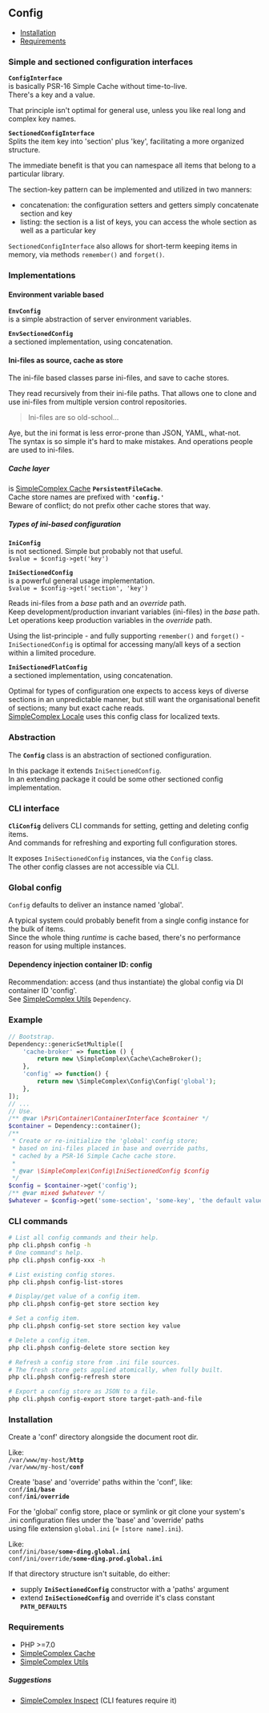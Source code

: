 ## Config ##

- [Installation](#installation)
- [Requirements](#requirements)

### Simple and sectioned configuration interfaces ###

**``` ConfigInterface ```**  
is basically PSR-16 Simple Cache without time-to-live.  
There's a key and a value.

That principle isn't optimal for general use, unless you like real long and complex key names.  

**``` SectionedConfigInterface ```**  
Splits the item key into 'section' plus 'key', facilitating a more organized structure.

The immediate benefit is that you can namespace all items that belong to a particular library.

The section-key pattern can be implemented and utilized in two manners:

- concatenation: the configuration setters and getters simply concatenate section and key
- listing: the section is a list of keys, you can access the whole section as well as a particular key

``` SectionedConfigInterface ``` also allows for short-term keeping items in memory,
via methods ``` remember() ``` and ``` forget() ```.

### Implementations ###

#### Environment variable based ####

**``` EnvConfig ```**  
is a simple abstraction of server environment variables.

**``` EnvSectionedConfig ```**  
a sectioned implementation, using concatenation.

#### Ini-files as source, cache as store ####

The ini-file based classes parse ini-files, and save to cache stores.

They read recursively from their ini-file paths.
That allows one to clone and use ini-files from multiple version control repositories.

> Ini-files are so old-school...

Aye, but the ini format is less error-prone than JSON, YAML, what-not.  
The syntax is so simple it's hard to make mistakes. And operations people are used to ini-files.

##### Cache layer #####
is [SimpleComplex Cache](https://github.com/simplecomplex/php-cache) **``` PersistentFileCache ```**.  
Cache store names are prefixed with **``` 'config.' ```**  
Beware of conflict; do not prefix other cache stores that way. 

##### Types of ini-based configuration #####

**``` IniConfig ```**  
is not sectioned. Simple but probably not that useful.  
``` $value = $config->get('key') ```

**``` IniSectionedConfig ```**  
is a powerful general usage implementation.  
``` $value = $config->get('section', 'key') ```

Reads ini-files from a _base_ path and an _override_ path.  
Keep development/production invariant variables (ini-files) in the _base_ path.  
Let operations keep production variables in the _override_ path.

Using the list-principle - and fully supporting ``` remember() ``` and ``` forget() ``` -
``` IniSectionedConfig ``` is optimal for accessing many/all keys of a section within a limited procedure.

**``` IniSectionedFlatConfig ```**  
a sectioned implementation, using concatenation.

Optimal for types of configuration one expects to access keys of diverse sections in an unpredictable manner,
but still want the organisational benefit of sections; many but exact cache reads.  
[SimpleComplex Locale](https://github.com/simplecomplex/php-locale) uses this config class for localized texts.

### Abstraction ###

The **``` Config ```** class is an abstraction of sectioned configuration.

In this package it extends ``` IniSectionedConfig ```.  
In an extending package it could  be some other sectioned config implementation.

### CLI interface ###

**``` CliConfig ```**  delivers CLI commands for setting, getting and deleting config items.  
And commands for refreshing and exporting full configuration stores.

It exposes ``` IniSectionedConfig ``` instances, via the ``` Config ``` class.  
The other config classes are not accessible via CLI.

### Global config ###

``` Config ``` defaults to deliver an instance named 'global'.

A typical system could probably benefit from a single config instance for the bulk of items.  
Since the whole thing _runtime_ is cache based, there's no performance reason for using multiple instances.

#### Dependency injection container ID: config ####

Recommendation: access (and thus instantiate) the global config via DI container ID 'config'.  
See [SimpleComplex Utils](https://github.com/simplecomplex/php-utils) ``` Dependency ```.

### Example ###

```php
// Bootstrap.
Dependency::genericSetMultiple([
    'cache-broker' => function () {
        return new \SimpleComplex\Cache\CacheBroker();
    },
    'config' => function() {
        return new \SimpleComplex\Config\Config('global');
    },
]);
// ...
// Use.
/** @var \Psr\Container\ContainerInterface $container */
$container = Dependency::container();
/**
 * Create or re-initialize the 'global' config store;
 * based on ini-files placed in base and override paths,
 * cached by a PSR-16 Simple Cache cache store.
 *
 * @var \SimpleComplex\Config\IniSectionedConfig $config
 */
$config = $container->get('config');
/** @var mixed $whatever */
$whatever = $config->get('some-section', 'some-key', 'the default value');
```

### CLI commands ###

```bash
# List all config commands and their help.
php cli.phpsh config -h
# One command's help.
php cli.phpsh config-xxx -h

# List existing config stores.
php cli.phpsh config-list-stores

# Display/get value of a config item.
php cli.phpsh config-get store section key

# Set a config item.
php cli.phpsh config-set store section key value

# Delete a config item.
php cli.phpsh config-delete store section key

# Refresh a config store from .ini file sources.
# The fresh store gets applied atomically, when fully built.
php cli.phpsh config-refresh store

# Export a config store as JSON to a file.
php cli.phpsh config-export store target-path-and-file
```

### Installation ###

Create a 'conf' directory alongside the document root dir.

Like:  
```/var/www/my-host/```**```http```**  
```/var/www/my-host/```**```conf```**

Create 'base' and 'override' paths within the 'conf', like:  
```conf/```**```ini/base```**  
```conf/```**```ini/override```**  

For the 'global' config store, place or symlink or git clone your system's  
.ini configuration files under the 'base' and 'override' paths  
using file extension ```global.ini``` (= ```[store name].ini```).

Like:  
```conf/ini/base/```**```some-ding.global.ini```**  
```conf/ini/override/```**```some-ding.prod.global.ini```**  

If that directory structure isn't suitable, do either:
- supply **```IniSectionedConfig```** constructor with a 'paths' argument
- extend **```IniSectionedConfig```** and override it's class constant **```PATH_DEFAULTS```**


### Requirements ###

- PHP >=7.0
- [SimpleComplex Cache](https://github.com/simplecomplex/php-cache)
- [SimpleComplex Utils](https://github.com/simplecomplex/php-utils)

##### Suggestions #####

- [SimpleComplex Inspect](https://github.com/simplecomplex/inspect) (CLI features require it)
